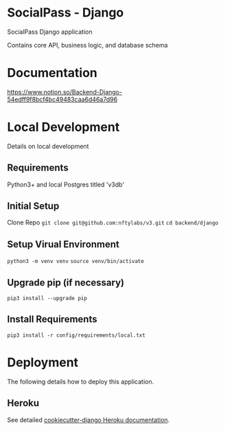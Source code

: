 # SocialPass - Django
SocialPass Django application

Contains core API, business logic, and database schema

# Documentation
https://www.notion.so/Backend-Django-54edff9f8bcf4bc49483caa6d46a7d96

# Local Development
Details on local development

## Requirements
Python3+ and local Postgres titled 'v3db'

## Initial Setup
Clone Repo
`git clone git@github.com:nftylabs/v3.git`
`cd backend/django`

## Setup Virual Environment
`python3 -m venv venv`
`source venv/bin/activate`

## Upgrade pip (if necessary)
`pip3 install --upgrade pip`

## Install Requirements
`pip3 install -r config/requirements/local.txt`


# Deployment
The following details how to deploy this application.

## Heroku
See detailed [cookiecutter-django Heroku documentation](http://cookiecutter-django.readthedocs.io/en/latest/deployment-on-heroku.html).
